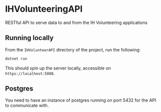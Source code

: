 # IHVolunteeringAPI
RESTful API to serve data to and from the IH Volunteering applications

## Running locally
From the `IHVolunteerAPI` directory of the project, run the following:

```bash
dotnet run
```

This should spin up the server locally, accessible on `https://localhost:5008`.

## Postgres

You need to have an instance of postgres running on port 5432 for the API to communicate with.
